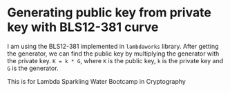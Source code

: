 # Generating public key from private key with BLS12-381 curve 

I am using the BLS12-381 implemented in `lambdaworks` library.
After getting the generator, we can find the public key by multiplying the generator with the private key.
`K = k * G`, where `K` is the public key, `k` is the private key and `G` is the generator.


This is for Lambda Sparkling Water Bootcamp in Cryptography